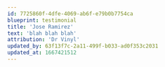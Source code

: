 ```yaml
---
id: 7725860f-4dfe-4069-ab6f-e79b0b7754ca
blueprint: testimonial
title: 'Jose Ramirez'
text: 'blah blah blah'
attribution: 'Dr Vinyl'
updated_by: 63f13f7c-2a11-499f-b033-ad0f353c2031
updated_at: 1667421512
---
```

